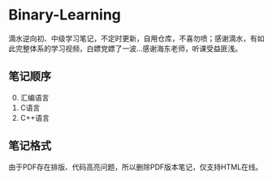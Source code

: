 # Binary-Learning

滴水逆向初、中级学习笔记，不定时更新，自用仓库，不喜勿喷；感谢滴水，有如此完整体系的学习视频，白嫖党嫖了一波...感谢海东老师，听课受益匪浅。

## 笔记顺序

0. 汇编语言
1. C语言
2. C++语言

## 笔记格式

由于PDF存在排版、代码高亮问题，所以删除PDF版本笔记，仅支持HTML在线。